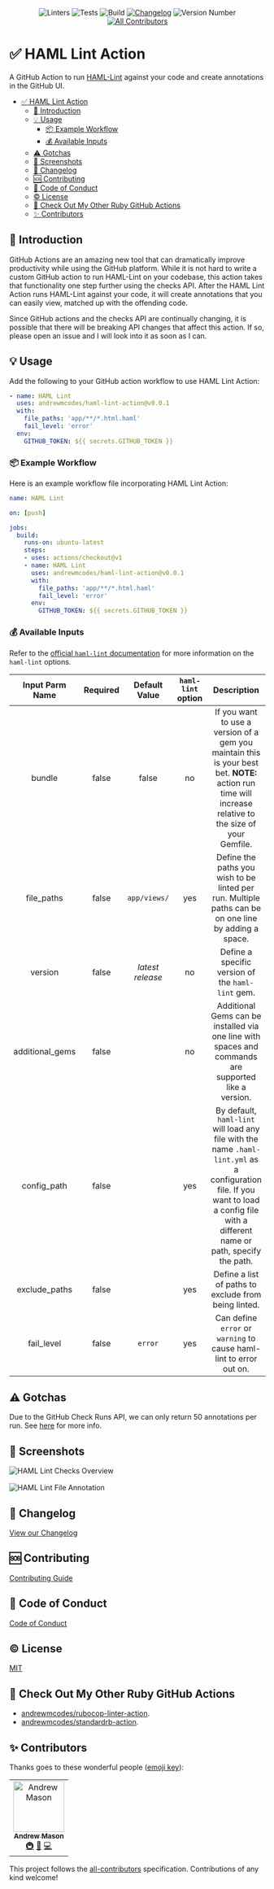 <div align="center">

  ![Linters](https://github.com/andrewmcodes/haml-lint-action/workflows/Linters/badge.svg)
  ![Tests](https://github.com/andrewmcodes/haml-lint-action/workflows/Test/badge.svg)
  ![Build](https://github.com/andrewmcodes/haml-lint-action/workflows/Build/badge.svg)
  [![Changelog](https://github.com/andrewmcodes/haml-lint-action/workflows/Changelog/badge.svg)](/CHANGELOG.md)
  ![Version Number](https://img.shields.io/static/v1?label=Version&message=v0.0.1&color=blue)
  [![All Contributors](https://img.shields.io/badge/all_contributors-1-orange.svg?style=flat-square)](#contributors)
</div>

# :white_check_mark: HAML Lint Action

A GitHub Action to run [HAML-Lint](https://github.com/sds/haml-lint) against your code and create annotations in the GitHub UI.

- [:white_check_mark: HAML Lint Action](#whitecheckmark-haml-lint-action)
  - [:page_facing_up: Introduction](#pagefacingup-introduction)
  - [:bulb: Usage](#bulb-usage)
    - [:package: Example Workflow](#package-example-workflow)
    - [:moneybag: Available Inputs](#moneybag-available-inputs)
  - [:warning: Gotchas](#warning-gotchas)
  - [:camera_flash: Screenshots](#cameraflash-screenshots)
  - [:bookmark: Changelog](#bookmark-changelog)
  - [:sos: Contributing](#sos-contributing)
  - [:rotating_light: Code of Conduct](#rotatinglight-code-of-conduct)
  - [:copyright: License](#copyright-license)
  - [:robot: Check Out My Other Ruby GitHub Actions](#robot-check-out-my-other-ruby-github-actions)
  - [✨ Contributors](#%e2%9c%a8-contributors)

## :page_facing_up: Introduction

GitHub Actions are an amazing new tool that can dramatically improve productivity while using the GitHub platform. While it is not hard to write a custom GitHub action to run HAML-Lint on your codebase, this action takes that functionality one step further using the checks API. After the HAML Lint Action runs HAML-Lint against your code, it will create annotations that you can easily view, matched up with the offending code.

Since GitHub actions and the checks API are continually changing, it is possible that there will be breaking API changes that affect this action. If so, please open an issue and I will look into it as soon as I can.

## :bulb: Usage

Add the following to your GitHub action workflow to use HAML Lint Action:

```yaml
- name: HAML Lint
  uses: andrewmcodes/haml-lint-action@v0.0.1
  with:
    file_paths: 'app/**/*.html.haml'
    fail_level: 'error'
  env:
    GITHUB_TOKEN: ${{ secrets.GITHUB_TOKEN }}
```

### :package: Example Workflow

Here is an example workflow file incorporating HAML Lint Action:

```yaml
name: HAML Lint

on: [push]

jobs:
  build:
    runs-on: ubuntu-latest
    steps:
    - uses: actions/checkout@v1
    - name: HAML Lint
      uses: andrewmcodes/haml-lint-action@v0.0.1
      with:
        file_paths: 'app/**/*.html.haml'
        fail_level: 'error'
      env:
        GITHUB_TOKEN: ${{ secrets.GITHUB_TOKEN }}
```

### :moneybag: Available Inputs

Refer to the [official `haml-lint` documentation](https://github.com/sds/haml-lint#usage) for more information on the `haml-lint` options.

| ****Input Parm Name**** | ****Required**** | ****Default Value**** | ****`haml-lint` option**** |                                                                                  ****Description****                                                                                  |              **Example**              |
| :---------------------: | :--------------: | :-------------------: | :------------------------: | :-----------------------------------------------------------------------------------------------------------------------------------------------------------------------------------: | :-----------------------------------: |
|         bundle          |      false       |         false         |           no            |                If you want to use a version of a gem you maintain this is your best bet. **NOTE:** action run time will increase relative to the size of your Gemfile.                |                `true`                 |
|       file_paths        |      false       |     `app/views/`      |            yes            |                                         Define the paths you wish to be linted per run. Multiple paths can be on one line by adding a space.                                          |        `'app/**/*.html.haml'`         |
|         version         |      false       |   _latest release_    |           no            |                                                                   Define a specific version of the `haml-lint` gem.                                                                   |              `'0.33.0'`               |
|     additional_gems     |      false       |                       |           no            |                                          Additional Gems can be installed via one line with spaces and commands are supported like a version.                                          | `'rubocop-rails rubocop-performance'` |
|       config_path       |      false       |                       |            yes            | By default, `haml-lint` will load any file with the name `.haml-lint.yml` as a configuration file. If you want to load a config file with a different name or path, specify the path. |       `'config/haml-lint.yml'`        |
|      exclude_paths      |      false       |                       |            yes            |                                                                 Define a list of paths to exclude from being linted.                                                                  |    `'app/views/home/*.html.haml'`     |
|       fail_level        |      false       |        `error`        |            yes            |                                                          Can define `error` or `warning` to cause haml-lint to error out on.                                                           |              `'warning'`              |

## :warning: Gotchas

Due to the GitHub Check Runs API, we can only return 50 annotations per run. See [here](https://developer.github.com/v3/checks/runs/#output-object) for more info.

## :camera_flash: Screenshots

<div style="margin-bottom:1rem;">

![HAML Lint Checks Overview](screenshots/check-overview.png)
</div>

![HAML Lint File Annotation](screenshots/file-annotation.png)

## :bookmark: Changelog

[View our Changelog](/CHANGELOG.md)

## :sos: Contributing

[Contributing Guide](/CONTRIBUTING.md)

## :rotating_light: Code of Conduct

[Code of Conduct](/CODE_OF_CONDUCT.md)

## :copyright: License

[MIT](/LICENSE.md)

## :robot: Check Out My Other Ruby GitHub Actions

- [andrewmcodes/rubocop-linter-action](https://github.com/andrewmcodes/rubocop-linter-action).
- [andrewmcodes/standardrb-action](https://github.com/andrewmcodes/standardrb-action).

## ✨ Contributors

Thanks goes to these wonderful people ([emoji key](https://allcontributors.org/docs/en/emoji-key)):

<!-- ALL-CONTRIBUTORS-LIST:START - Do not remove or modify this section -->
<!-- prettier-ignore -->
<table>
  <tr>
    <td align="center"><a href="https://www.andrewmason.me/"><img src="https://avatars1.githubusercontent.com/u/18423853?v=4" width="100px;" alt="Andrew Mason"/><br /><sub><b>Andrew Mason</b></sub></a><br /><a href="#infra-andrewmcodes" title="Infrastructure (Hosting, Build-Tools, etc)">🚇</a> <a href="https://github.com/andrewmcodes/haml-lint-action/commits?author=andrewmcodes" title="Documentation">📖</a> <a href="https://github.com/andrewmcodes/haml-lint-action/commits?author=andrewmcodes" title="Code">💻</a></td>
  </tr>
</table>

<!-- ALL-CONTRIBUTORS-LIST:END -->

This project follows the [all-contributors](https://github.com/all-contributors/all-contributors) specification. Contributions of any kind welcome!
